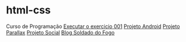 # html-css
 Curso de Programação
<a href="https://luisdann.github.io/exercicios/ex002/index.html">Executar o exercicio 001</a>
<a href="https://luisdann.github.io/exercicios/todos-os-desafios/DESAFIO-10/Android.Html">Projeto Android</a>
<a href="https://luisdann.github.io/exercicios/todos-os-desafios/DESAFIO-11/index.html">Projeto  Parallax</a>
<a href="https://luisDann.github.io/exercicios/todos-os-desafios/DESAFIO-13/index.html">Projeto Social</a>
<a  href="https://luisDann.github.io/Blog/blog.html">Blog Soldado do Fogo</a>
